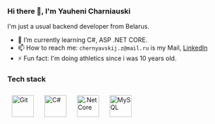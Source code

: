 ### Hi there 👋, I'm Yauheni Charniauski
I'm just a usual backend developer from Belarus.

- 🌱 I’m currently learning C#, ASP .NET CORE.
- 📫 How to reach me: `chernyavskij.z@mail.ru` is my Mail, [LinkedIn](https://www.linkedin.com/in/charniauski-yauheni/)
- ⚡ Fun fact: I'm doing athletics since i was 10 years old.

### Tech stack
<div align="left">
<a href="https://github.com/" target="_blank"><img style="margin: 10px" src="https://profilinator.rishav.dev/skills-assets/git-scm-icon.svg" alt="Git" height="50" /></a>
<a href="https://docs.microsoft.com/en-us/dotnet/csharp/" target="_blank"><img style="margin: 10px" src="https://profilinator.rishav.dev/skills-assets/csharp-original.svg" alt="C#" height="50" /></a>
<a href="https://dotnet.microsoft.com/download" target="_blank"><img style="margin: 10px" src="https://profilinator.rishav.dev/skills-assets/dotnetcore.png" alt=".Net Core" height="50" /></a>
<a href="https://www.mysql.com/" target="_blank"><img style="margin: 10px" src="https://profilinator.rishav.dev/skills-assets/mysql-original-wordmark.svg" alt="MySQL" height="50" /></a>
</div>

</td><td valign="top" width="33%">

</td></tr></table>  

<br/>  
